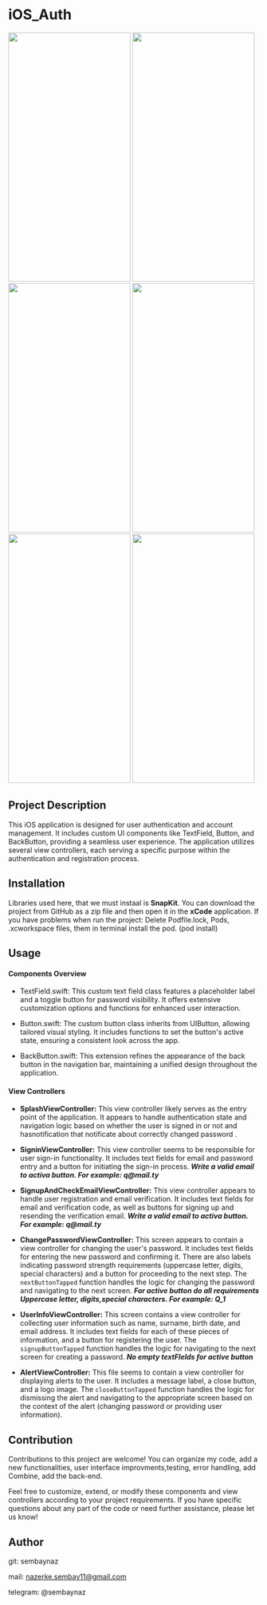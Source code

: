 # iOS_Auth

<img width = "245" height = "500" src = "https://github.com/sembaynaz/iOS_Auth/assets/96616194/3cf5ff5e-37df-4262-abcc-3036e92683cf">
<img width = "245" height = "500" src = "https://github.com/sembaynaz/iOS_Auth/assets/96616194/a37d7c73-ba9e-4993-831c-b5a2e5dc5cef">
<img width = "245" height = "500" src = "https://github.com/sembaynaz/iOS_Auth/assets/96616194/e9a62614-cd71-4945-851b-ea61fc91a5f0">
<img width = "245" height = "500" src = "https://github.com/sembaynaz/iOS_Auth/assets/96616194/4cbf05de-1244-4248-913f-89d96a395eec">
<img width = "245" height = "500" src = "https://github.com/sembaynaz/iOS_Auth/assets/96616194/8ef307a4-2cfd-4793-8277-f51c5d918853">
<img width = "245" height = "500" src = "https://github.com/sembaynaz/iOS_Auth/assets/96616194/323c6489-6f3c-4c76-8973-f0867c54fc0d">


## Project Description
This iOS application is designed for user authentication and account management. It includes custom UI components like TextField, Button, and BackButton, providing a seamless user experience. The application utilizes several view controllers, each serving a specific purpose within the authentication and registration process.

## Installation
Libraries used here, that we must instaal is **SnapKit**. You can download the project from GitHub as a zip file and then open it in the **xCode** application.
If you have problems when run the project: Delete Podfile.lock, Pods, .xcworkspace files, them in terminal install the pod. (pod install)

## Usage

#### Components Overview
* TextField.swift: This custom text field class features a placeholder label and a toggle button for password visibility. It offers extensive customization options and functions for enhanced user interaction.

* Button.swift: The custom button class inherits from UIButton, allowing tailored visual styling. It includes functions to set the button's active state, ensuring a consistent look across the app.

* BackButton.swift: This extension refines the appearance of the back button in the navigation bar, maintaining a unified design throughout the application.


#### View Controllers
* **SplashViewController:**
This view controller likely serves as the entry point of the application. It appears to handle authentication state and navigation logic based on whether the user is signed in or not and hasnotification that notificate about correctly changed password .

* **SigninViewController:**
This view controller seems to be responsible for user sign-in functionality. It includes text fields for email and password entry and a button for initiating the sign-in process. **_Write a valid email to activa button. For example: q@mail.ty_**

* **SignupAndCheckEmailViewController:**
This view controller appears to handle user registration and email verification. It includes text fields for email and verification code, as well as buttons for signing up and resending the verification email. **_Write a valid email to activa button. For example: q@mail.ty_**

* **ChangePasswordViewController:**
This screen appears to contain a view controller for changing the user's password. It includes text fields for entering the new password and confirming it. There are also labels indicating password strength requirements (uppercase letter, digits, special characters) and a button for proceeding to the next step. The `nextButtonTapped` function handles the logic for changing the password and navigating to the next screen. **_For active button do all requirements Uppercase letter, digits,special characters. For example: Q_1_**

* **UserInfoViewController:**
This screen contains a view controller for collecting user information such as name, surname, birth date, and email address. It includes text fields for each of these pieces of information, and a button for registering the user. The `signupButtonTapped` function handles the logic for navigating to the next screen for creating a password. **_No empty textFIelds for active button_**

* **AlertViewController:**
This file seems to contain a view controller for displaying alerts to the user. It includes a message label, a close button, and a logo image. The `closeButtonTapped` function handles the logic for dismissing the alert and navigating to the appropriate screen based on the context of the alert (changing password or providing user information).

## Contribution
Contributions to this project are welcome!
You can organize my code, add a new functionalities, user interface improvments,testing, error handling, add Combine, add the back-end. 

Feel free to customize, extend, or modify these components and view controllers according to your project requirements. If you have specific questions about any part of the code or need further assistance, please let us know!

## Author
git: sembaynaz

mail: nazerke.sembay11@gmail.com 

telegram: @sembaynaz
